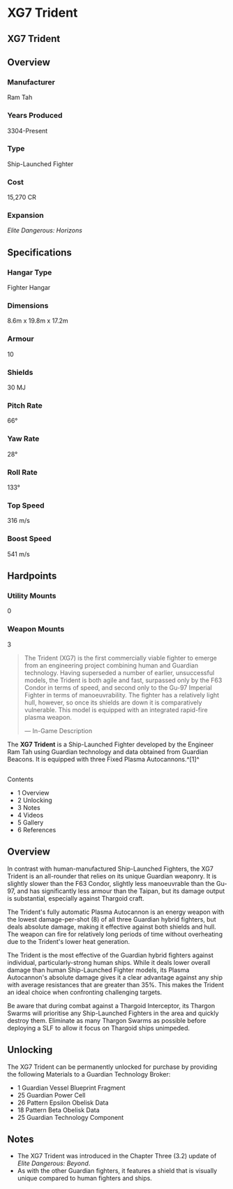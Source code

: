 # XG7 Trident
## XG7 Trident

		

## Overview

### Manufacturer

Ram Tah

### Years Produced

3304-Present

### Type

Ship-Launched Fighter

### Cost

15,270 CR

### Expansion

*Elite Dangerous: Horizons*

## Specifications

### Hangar Type

Fighter Hangar

### Dimensions

8.6m x 19.8m x 17.2m

### Armour

10

### Shields

30 MJ

### Pitch Rate

66°

### Yaw Rate

28°

### Roll Rate

133°

### Top Speed

316 m/s

### Boost Speed

541 m/s

## Hardpoints

### Utility Mounts

0

### Weapon Mounts

3

> 
> 
> The Trident (XG7) is the first commercially viable fighter to emerge from an engineering project combining human and Guardian technology. Having superseded a number of earlier, unsuccessful models, the Trident is both agile and fast, surpassed only by the F63 Condor in terms of speed, and second only to the Gu-97 Imperial Fighter in terms of manoeuvrability. The fighter has a relatively light hull, however, so once its shields are down it is comparatively vulnerable. This model is equipped with an integrated rapid-fire plasma weapon.
> 
> 
> — In-Game Description
> 

The **XG7 Trident** is a Ship-Launched Fighter developed by the Engineer Ram Tah using Guardian technology and data obtained from Guardian Beacons. It is equipped with three Fixed Plasma Autocannons.^[1]^

## 

Contents

- 1 Overview
- 2 Unlocking
- 3 Notes
- 4 Videos
- 5 Gallery
- 6 References

## Overview

In contrast with human-manufactured Ship-Launched Fighters, the XG7 Trident is an all-rounder that relies on its unique Guardian weaponry. It is slightly slower than the F63 Condor, slightly less manoeuvrable than the Gu-97, and has significantly less armour than the Taipan, but its damage output is substantial, especially against Thargoid craft.

The Trident's fully automatic Plasma Autocannon is an energy weapon with the lowest damage-per-shot (8) of all three Guardian hybrid fighters, but deals absolute damage, making it effective against both shields and hull. The weapon can fire for relatively long periods of time without overheating due to the Trident's lower heat generation. 

The Trident is the most effective of the Guardian hybrid fighters against individual, particularly-strong human ships. While it deals lower overall damage than human Ship-Launched Fighter models, its Plasma Autocannon's absolute damage gives it a clear advantage against any ship with average resistances that are greater than 35%. This makes the Trident an ideal choice when confronting challenging targets.

Be aware that during combat against a Thargoid Interceptor, its Thargon Swarms will prioritise any Ship-Launched Fighters in the area and quickly destroy them. Eliminate as many Thargon Swarms as possible before deploying a SLF to allow it focus on Thargoid ships unimpeded.

## Unlocking

The XG7 Trident can be permanently unlocked for purchase by providing the following Materials to a Guardian Technology Broker:

- 1 Guardian Vessel Blueprint Fragment
- 25 Guardian Power Cell
- 26 Pattern Epsilon Obelisk Data
- 18 Pattern Beta Obelisk Data
- 25 Guardian Technology Component

## Notes

- The XG7 Trident was introduced in the Chapter Three (3.2) update of *Elite Dangerous: Beyond*.
- As with the other Guardian fighters, it features a shield that is visually unique compared to human fighters and ships.